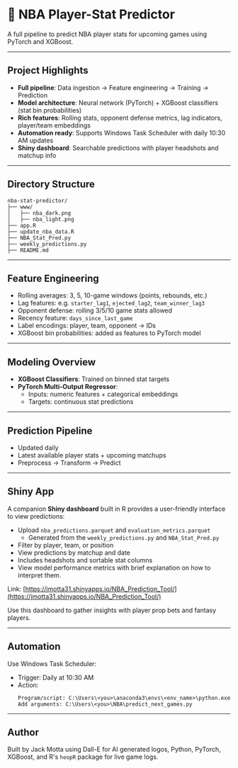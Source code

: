 # 🏀 NBA Player-Stat Predictor

A full pipeline to predict NBA player stats for upcoming games using PyTorch and XGBoost.

---

## Project Highlights

- **Full pipeline**: Data ingestion → Feature engineering → Training → Prediction
- **Model architecture**: Neural network (PyTorch) + XGBoost classifiers (stat bin probabilities)
- **Rich features**: Rolling stats, opponent defense metrics, lag indicators, player/team embeddings
- **Automation ready**: Supports Windows Task Scheduler with daily 10:30 AM updates
- **Shiny dashboard**: Searchable predictions with player headshots and matchup info

---

## Directory Structure

```
nba-stat-predictor/
├── www/
│   ├── nba_dark.png
│   ├── nba_light.png
├── app.R
├── update_nba_data.R
├── NBA_Stat_Pred.py
├── weekly_predictions.py
├── README.md
```

---

## Feature Engineering

- Rolling averages: 3, 5, 10-game windows (points, rebounds, etc.)
- Lag features: e.g. `starter_lag1`, `ejected_lag2`, `team_winner_lag3`
- Opponent defense: rolling 3/5/10 game stats allowed
- Recency feature: `days_since_last_game`
- Label encodings: player, team, opponent → IDs
- XGBoost bin probabilities: added as features to PyTorch model

---

## Modeling Overview

- **XGBoost Classifiers**: Trained on binned stat targets
- **PyTorch Multi-Output Regressor**:
  - Inputs: numeric features + categorical embeddings
  - Targets: continuous stat predictions

---

## Prediction Pipeline

- Updated daily
- Latest available player stats + upcoming matchups
- Preprocess → Transform → Predict

---

## Shiny App

A companion **Shiny dashboard** built in R provides a user-friendly interface to view predictions:

- Upload `nba_predictions.parquet` and `evaluation_metrics.parquet`
  - Generated from the `weekly_predictions.py` and `NBA_Stat_Pred.py`
- Filter by player, team, or position
- View predictions by matchup and date
- Includes headshots and sortable stat columns
- View model performance metrics with brief explanation on how to interpret them.

Link: [https://jmotta31.shinyapps.io/NBA_Prediction_Tool/](https://jmotta31.shinyapps.io/NBA_Prediction_Tool/)

Use this dashboard to gather insights with player prop bets and fantasy players.

---

## Automation

Use Windows Task Scheduler:

- Trigger: Daily at 10:30 AM
- Action:
  ```
  Program/script: C:\Users\<you>\anaconda3\envs\<env_name>\python.exe
  Add arguments: C:\Users\<you>\NBA\predict_next_games.py
  ```

---

## Author

Built by Jack Motta using Dall-E for AI generated logos, Python, PyTorch, XGBoost, and R's `hoopR` package for live game logs.
